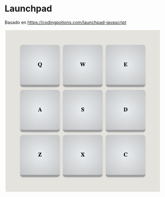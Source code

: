 # Launchpad

Basado en
https://codingpotions.com/launchpad-javascript


![Alt text](https://github.com/GuillermoAAD/launchpad/blob/main/Launchpad.png)
